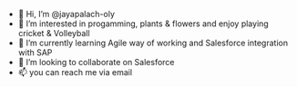 - 👋 Hi, I’m @jayapalach-oly
- 👀 I’m interested in progamming, plants & flowers and enjoy playing cricket & Volleyball
- 🌱 I’m currently learning Agile way of working and Salesforce integration with SAP
- 💞️ I’m looking to collaborate on Salesforce
- 📫 you can reach me via email

<!---
jayapalach-oly/jayapalach-oly is a ✨ special ✨ repository because its `README.md` (this file) appears on your GitHub profile.
You can click the Preview link to take a look at your changes.
--->
